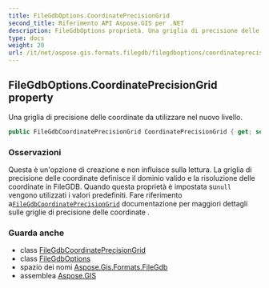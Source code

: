 ```yaml
---
title: FileGdbOptions.CoordinatePrecisionGrid
second_title: Riferimento API Aspose.GIS per .NET
description: FileGdbOptions proprietà. Una griglia di precisione delle coordinate da utilizzare nel nuovo livello.
type: docs
weight: 20
url: /it/net/aspose.gis.formats.filegdb/filegdboptions/coordinateprecisiongrid/
---
```

## FileGdbOptions.CoordinatePrecisionGrid property

Una griglia di precisione delle coordinate da utilizzare nel nuovo livello.

```csharp
public FileGdbCoordinatePrecisionGrid CoordinatePrecisionGrid { get; set; }
```

### Osservazioni

Questa è un'opzione di creazione e non influisce sulla lettura. La griglia di precisione delle coordinate definisce il dominio valido e la risoluzione delle coordinate in FileGDB. Quando questa proprietà è impostata su`null` vengono utilizzati i valori predefiniti. Fare riferimento a[`FileGdbCoordinatePrecisionGrid`](../../filegdbcoordinateprecisiongrid/) documentazione per maggiori dettagli sulle griglie di precisione delle coordinate .

### Guarda anche

* class [FileGdbCoordinatePrecisionGrid](../../filegdbcoordinateprecisiongrid/)
* class [FileGdbOptions](../)
* spazio dei nomi [Aspose.Gis.Formats.FileGdb](../../filegdboptions/)
* assemblea [Aspose.GIS](../../../)


